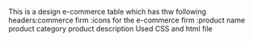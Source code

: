 This is a design e-commerce table which has thw following headers:commerce firm
                                                                :icons for the e-commerce firm
                                                                :product name
                                                                product category 
                                                                product description
Used CSS and html file 
